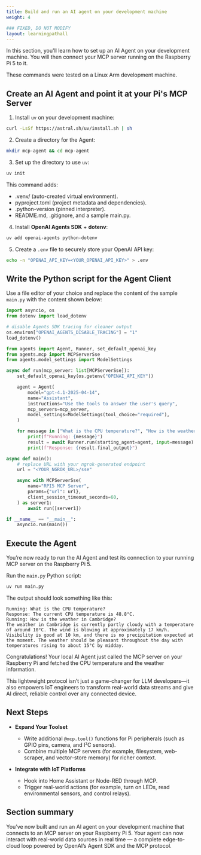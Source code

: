 ```yaml
---
title: Build and run an AI agent on your development machine
weight: 4

### FIXED, DO NOT MODIFY
layout: learningpathall
---
```


In this section, you'll learn how to set up an AI Agent on your development machine. You will then connect your MCP server running on the Raspberry Pi 5 to it.

These commands were tested on a Linux Arm development machine. 

## Create an AI Agent and point it at your Pi's MCP Server

1. Install `uv` on your development machine:

```bash
curl -LsSf https://astral.sh/uv/install.sh | sh
```
2. Create a directory for the Agent:
```bash
mkdir mcp-agent && cd mcp-agent
```
3. Set up the directory to use `uv`:
```bash
uv init
```

This command adds:
- .venv/ (auto-created virtual environment).
- pyproject.toml (project metadata and dependencies).
- .python-version (pinned interpreter).
- README.md, .gitignore, and a sample main.py.

4. Install **OpenAI Agents SDK** + **dotenv**:
```bash
uv add openai-agents python-dotenv
```
5. Create a `.env` file to securely store your OpenAI API key:

```bash
echo -n "OPENAI_API_KEY=<YOUR_OPENAI_API_KEY>" > .env
```

## Write the Python script for the Agent Client

Use a file editor of your choice and replace the content of the sample `main.py` with the content shown below:

```python
import asyncio, os
from dotenv import load_dotenv

# disable Agents SDK tracing for cleaner output
os.environ["OPENAI_AGENTS_DISABLE_TRACING"] = "1"
load_dotenv()

from agents import Agent, Runner, set_default_openai_key
from agents.mcp import MCPServerSse
from agents.model_settings import ModelSettings

async def run(mcp_server: list[MCPServerSse]):
    set_default_openai_key(os.getenv("OPENAI_API_KEY"))

    agent = Agent(
        model="gpt-4.1-2025-04-14",
        name="Assistant",
        instructions="Use the tools to answer the user's query",
        mcp_servers=mcp_server,
        model_settings=ModelSettings(tool_choice="required"),
    )

    for message in ["What is the CPU temperature?", "How is the weather in Cambridge?"]:
        print(f"Running: {message}")
        result = await Runner.run(starting_agent=agent, input=message)
        print(f"Response: {result.final_output}")

async def main():
    # replace URL with your ngrok-generated endpoint
    url = "<YOUR_NGROK_URL>/sse"

    async with MCPServerSse(
        name="RPI5 MCP Server",
        params={"url": url},
        client_session_timeout_seconds=60,
    ) as server1:
        await run([server1])

if __name__ == "__main__":
    asyncio.run(main())
```

## Execute the Agent

You’re now ready to run the AI Agent and test its connection to your running MCP server on the Raspberry Pi 5.

Run the `main.py` Python script:

```bash
uv run main.py
```

The output should look something like this:

```output
Running: What is the CPU temperature?
Response: The current CPU temperature is 48.8°C.
Running: How is the weather in Cambridge?
The weather in Cambridge is currently partly cloudy with a temperature of around 10°C. The wind is blowing at approximately 17 km/h. Visibility is good at 10 km, and there is no precipitation expected at the moment. The weather should be pleasant throughout the day with temperatures rising to about 15°C by midday.
```

Congratulations! Your local AI Agent just called the MCP server on your Raspberry Pi and fetched the CPU temperature and the weather information.

This lightweight protocol isn’t just a game-changer for LLM developers—it also empowers IoT engineers to transform real-world data streams and give AI direct, reliable control over any connected device.

## Next Steps

- **Expand Your Toolset**  
   - Write additional `@mcp.tool()` functions for Pi peripherals (such as GPIO pins, camera, and I²C sensors).  
   - Combine multiple MCP servers (for example, filesystem, web-scraper, and vector-store memory) for richer context.  

- **Integrate with IoT Platforms**  
   - Hook into Home Assistant or Node-RED through MCP.  
   - Trigger real-world actions (for example, turn on LEDs, read environmental sensors, and control relays).  

## Section summary

You’ve now built and run an AI agent on your development machine that connects to an MCP server on your Raspberry Pi 5. Your agent can now interact with real-world data sources in real time — a complete edge-to-cloud loop powered by OpenAI’s Agent SDK and the MCP protocol.

